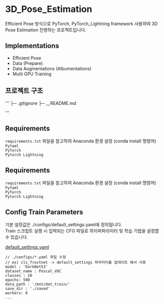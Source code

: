 # 3D_Pose_Estimation
Efficient Pose 방식으로 PyTorch, PyTorch_Lightning framework 사용하여 3D Pose Estimation 진행하는 프로젝트입니다.

## Implementations

- Efficient Pose
- Data (Prepare)
- Data Augmentations (Albumentations)
- Multi GPU Training

## 프로젝트 구조
'''
├─ .gitignore
├─ __README.md

'''

## Requirements
`requirements.txt` 파일을 참고하여 Anaconda 환경 설정 (conda install 명령어)  
`PyYaml`  
`PyTorch`  
`Pytorch Lightning`

## Requirements
`requirements.txt` 파일을 참고하여 Anaconda 환경 설정 (conda install 명령어)  
`PyYaml`  
`PyTorch`  
`Pytorch Lightning`

## Config Train Parameters

기본 설정값은 ./configs/default_settings.yaml에 정의됩니다.  
Train 스크립트 실행 시 입력되는 CFG 파일로 하이퍼파라미터 및 학습 기법을 설정할 수 있습니다.

[default_settings.yaml](./configs/default_settings.yaml)

    // ./configs/*.yaml 파일 수정
    // ex) cls_frostnet -> default_settings 파라미터를 업데이트 해서 사용
    model : 'DarkNet53'
    dataset_name : Poscal_VOC
    classes : 20
    epochs: 500
    data_path : '/mnt/det_train/'
    save_dir : './saved'
    workers: 8
    ...